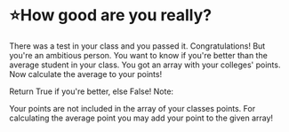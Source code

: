 # :star:How good are you really?

There was a test in your class and you passed it. Congratulations!
But you're an ambitious person. You want to know if you're better than the average student in your class.
You got an array with your colleges' points. Now calculate the average to your points!

Return True if you're better, else False!
Note:

Your points are not included in the array of your classes points. For calculating the average point you may add your point to the given array!
